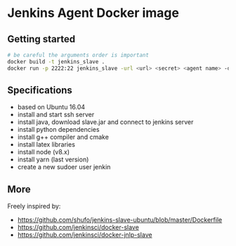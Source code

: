 Jenkins Agent Docker image
===

## Getting started

```bash
# be careful the arguments order is important
docker build -t jenkins_slave .
docker run -p 2222:22 jenkins_slave -url <url> <secret> <agent name> -disableHttpsCertValidation
```

## Specifications

* based on Ubuntu 16.04
* install and start ssh server
* install java, download slave.jar and connect to jenkins server
* install python dependencies
* install g++ compiler and cmake
* install latex libraries
* install node (v8.x)
* install yarn (last version)
* create a new sudoer user jenkin

## More

Freely inspired by:
* https://github.com/shufo/jenkins-slave-ubuntu/blob/master/Dockerfile
* https://github.com/jenkinsci/docker-slave
* https://github.com/jenkinsci/docker-jnlp-slave
